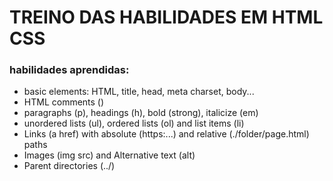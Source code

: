 # TREINO DAS HABILIDADES EM HTML CSS
### habilidades aprendidas:
- basic elements: HTML, title, head, meta charset, body...
- HTML comments (<!-- -->)
- paragraphs (p), headings (h), bold (strong), italicize (em)
- unordered lists (ul), ordered lists (ol) and list items (li)
- Links (a href) with absolute (https:...) and relative (./folder/page.html) paths
- Images (img src) and Alternative text (alt)
- Parent directories (../)
 
